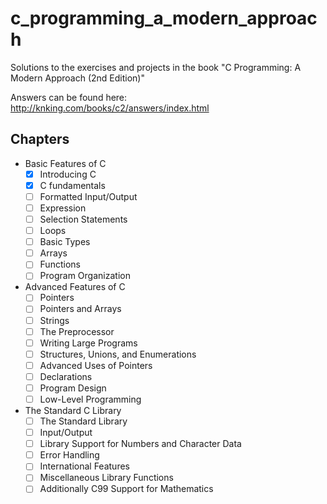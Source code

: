 # c_programming_a_modern_approach

Solutions to the exercises and projects in the book "C Programming: A Modern Approach (2nd Edition)"

Answers can be found here: http://knking.com/books/c2/answers/index.html

## Chapters

- Basic Features of C
  - [X] Introducing C
  - [X] C fundamentals
  - [ ] Formatted Input/Output
  - [ ] Expression
  - [ ] Selection Statements
  - [ ] Loops
  - [ ] Basic Types
  - [ ] Arrays
  - [ ] Functions
  - [ ] Program Organization
- Advanced Features of C
  - [ ] Pointers
  - [ ] Pointers and Arrays
  - [ ] Strings
  - [ ] The Preprocessor
  - [ ] Writing Large Programs
  - [ ] Structures, Unions, and Enumerations
  - [ ] Advanced Uses of Pointers
  - [ ] Declarations
  - [ ] Program Design
  - [ ] Low-Level Programming
- The Standard C Library
  - [ ] The Standard Library
  - [ ] Input/Output
  - [ ] Library Support for Numbers and Character Data
  - [ ] Error Handling
  - [ ] International Features
  - [ ] Miscellaneous Library Functions
  - [ ] Additionally C99 Support for Mathematics
